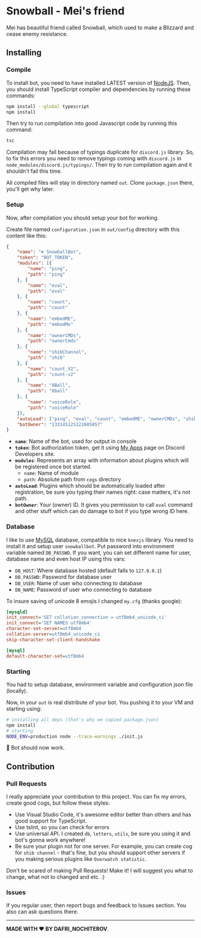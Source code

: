 # Snowball - Mei's friend

Mei has beautiful friend called Snowball, which used to make a Blizzard and cease enemy resistance.

## Installing

### Compile

To install bot, you need to have installed LATEST version of [NodeJS](https://nodejs.org/). Then, you should install TypeScript compiler and dependencies by running these commands:

```bash
npm install --global typescript
npm install
```

Then try to run compilation into good Javascript code by running this command:

```bash
tsc
```

Compilation may fail because of typings duplicate for `discord.js` library. So, to fix this errors you need to remove typings coming with `discord.js` in `node_modules/discord.js/typings/`. Then try to run compilation again and it shouldn't fail this time.

All compiled files will stay in directory named `out`. Clone `package.json` there, you'll get why later.

### Setup

Now, after compilation you should setup your bot for working.

Create file named `configuration.json` in `out/config` directory with this content like this:

```json
{
    "name": "❄️ SnowballBot",
    "token": "BOT_TOKEN",
    "modules": [{
        "name": "ping",
        "path": "ping"
    }, {
        "name": "eval",
        "path": "eval"
    }, {
        "name": "count",
        "path": "count"
    }, {
        "name": "embedME",
        "path": "embedMe"
    }, {
        "name": "ownerCMDs",
        "path": "ownerCmds"
    }, {
        "name": "shibChannel",
        "path": "shib"
    }, {
        "name": "count_V2",
        "path": "count-v2"
    }, {
        "name": "8Ball",
        "path": "8ball"
    }, {
        "name": "voiceRole",
        "path": "voiceRole"
    }],
    "autoLoad": ["ping", "eval", "count", "embedME", "ownerCMDs", "shibChannel", "count_V2", "8Ball", "voiceRole"],
    "botOwner": "133145125122605057"
}
```

- **`name`**: Name of the bot, used for output in console
- **`token`**: Bot authorization token, get it using [My Apps](https://discordapp.com/developers/applications/me) page on Discord Developers site.
- **`modules`**: Represents an array with information about plugins which will be registered once bot started.
  - `name`: Name of module
  - `path`: Absolute path from `cogs` directory
- **`autoLoad`**: Plugins which should be automatically loaded after registration, be sure you typing their names right: case matters, it's not path.
- **`botOwner`**: Your (owner) ID. It gives you permission to call `eval` command and other stuff which can do damage to bot if you type wrong ID here.

### Database

I like to use [MySQL](https://www.mysql.com/) database, compatible to nice `knexjs` library. You need to install it and setup user `snowballbot`. Put password into environment variable named `DB_PASSWD`. If you want, you can set different name for user, database name and even host IP using this vars:

- `DB_HOST`: Where database hosted (default falls to `127.0.0.1`)
- `DB_PASSWD`: Password for database user
- `DB_USER`: Name of user who connecting to database
- `DB_NAME`: Password of user who connecting to database

To insure saving of unicode 8 emojis I changed `my.cfg` (thanks google):

```ini
[mysqld]
init_connect='SET collation_connection = utf8mb4_unicode_ci'
init_connect='SET NAMES utf8mb4'
character-set-server=utf8mb4
collation-server=utf8mb4_unicode_ci
skip-character-set-client-handshake

[mysql]
default-character-set=utf8mb4
```

### Starting

You had to setup database, environment variable and configuration json file (locally).

Now, in your `out` is real distribute of your bot. You pushing it to your VM and starting using:

```bash
# installing all deps (that's why we copied package.json)
npm install
# starting
NODE_ENV=production node --trace-warnings ./init.js
```

:tada: Bot should now work.

## Contribution

### Pull Requests

I really appreciate your contribution to this project. You can fix my errors, create good cogs, but follow these styles:

- Use Visual Studio Code, it's awesome editor better than others and has good support for TypeScript.
- Use tslint, so you can check for errors
- Use universal API. I created `db`, `letters`, `utils`, be sure you using it and bot's gonna work anywhere!
- Be sure your plugin not for one server. For example, you can create cog for `shib channel` - that's fine, but you should support other servers if you making serious plugins like `Overwatch statistic`.

Don't be scared of making Pull Requests! Make it! I will suggest you what to change, what not to changed and etc. :)

### Issues

If you regular user, then report bugs and feedback to Issues section. You also can ask questions there.

---
**MADE WITH ♥ BY DAFRI_NOCHITEROV**.